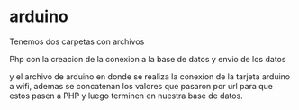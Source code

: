 # arduino

Tenemos dos carpetas con archivos

Php con la creacion de la conexion a la base de datos y envio de los datos

y el archivo de arduino en donde se realiza la conexion de la tarjeta arduino a wifi, ademas se concatenan los valores
que pasaron por url para que estos pasen a PHP y luego terminen en nuestra base de datos.
